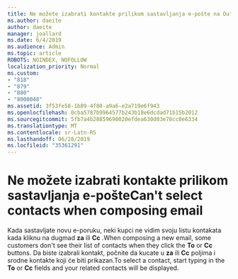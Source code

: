 ```yaml
---
title: Ne možete izabrati kontakte prilikom sastavljanja e-pošte na Outlook.com
ms.author: daeite
author: daeite
manager: joallard
ms.date: 6/4/2019
ms.audience: Admin
ms.topic: article
ROBOTS: NOINDEX, NOFOLLOW
localization_priority: Normal
ms.custom:
- "818"
- "879"
- "880"
- "8000048"
ms.assetid: 3f53fe58-1b89-4f80-a9a6-e2a719e6f943
ms.openlocfilehash: 0cba5787b9964577b243b18e6dcdad71b15b2012
ms.sourcegitcommit: 5fb7a4b28859690020efdea630d03e70cc0e6334
ms.translationtype: MT
ms.contentlocale: sr-Latn-RS
ms.lasthandoff: 06/28/2019
ms.locfileid: "35361291"
---
```

# <a name="cant-select-contacts-when-composing-email"></a><span data-ttu-id="3fea1-102">Ne možete izabrati kontakte prilikom sastavljanja e-pošte</span><span class="sxs-lookup"><span data-stu-id="3fea1-102">Can't select contacts when composing email</span></span>

<span data-ttu-id="3fea1-103">Kada sastavljate novu e-poruku, neki kupci ne vidim svoju listu kontakata kada kliknu na dugmad **za** ili **Cc** .</span><span class="sxs-lookup"><span data-stu-id="3fea1-103">When composing a new email, some customers don't see their list of contacts when they click the **To** or **Cc** buttons.</span></span> <span data-ttu-id="3fea1-104">Da biste izabrali kontakt, počnite da kucate u **za** ili **Cc** poljima i srodne kontakte koji će biti prikazan.</span><span class="sxs-lookup"><span data-stu-id="3fea1-104">To select a contact, start typing in the **To** or **Cc** fields and your related contacts will be displayed.</span></span>
